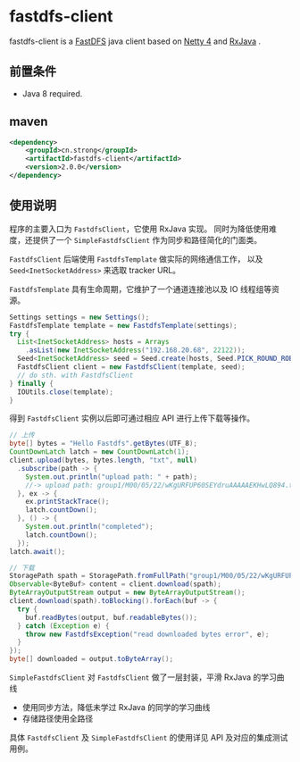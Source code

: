 # fastdfs-client

fastdfs-client is a [FastDFS](https://github.com/happyfish100/fastdfs) java client 
based on [Netty 4](http://netty.io) and [RxJava](https://github.com/ReactiveX/RxJava) .

## 前置条件

* Java 8 required.

## maven

```xml
<dependency>
	<groupId>cn.strong</groupId>
	<artifactId>fastdfs-client</artifactId>
	<version>2.0.0</version>
</dependency>
```

## 使用说明

程序的主要入口为 `FastdfsClient`，它使用 RxJava 实现。
同时为降低使用难度，还提供了一个 `SimpleFastdfsClient` 作为同步和路径简化的门面类。

`FastdfsClient` 后端使用 `FastdfsTemplate` 做实际的网络通信工作，
以及 `Seed<InetSocketAddress>` 来选取 tracker URL。

`FastdfsTemplate` 具有生命周期，它维护了一个通道连接池以及 IO 线程组等资源。

```java
Settings settings = new Settings();
FastdfsTemplate template = new FastdfsTemplate(settings);
try {
  List<InetSocketAddress> hosts = Arrays
    .asList(new InetSocketAddress("192.168.20.68", 22122));
  Seed<InetSocketAddress> seed = Seed.create(hosts, Seed.PICK_ROUND_ROBIN);
  FastdfsClient client = new FastdfsClient(template, seed);
  // do sth. with FastdfsClient
} finally {
  IOUtils.close(template);
}
```

得到 `FastdfsClient` 实例以后即可通过相应 API 进行上传下载等操作。

```java
// 上传
byte[] bytes = "Hello Fastdfs".getBytes(UTF_8);
CountDownLatch latch = new CountDownLatch(1);
client.upload(bytes, bytes.length, "txt", null)
  .subscribe(path -> {
    System.out.println("upload path: " + path);
    //-> upload path: group1/M00/05/22/wKgURFUP60SEYdruAAAAAEKHwLQ894.txt
  }, ex -> {
    ex.printStackTrace();
    latch.countDown();
  }, () -> {
    System.out.println("completed");
    latch.countDown();
  });
latch.await();

// 下载
StoragePath spath = StoragePath.fromFullPath("group1/M00/05/22/wKgURFUP60SEYdruAAAAAEKHwLQ124.txt");
Observable<ByteBuf> content = client.download(spath);
ByteArrayOutputStream output = new ByteArrayOutputStream();
client.download(spath).toBlocking().forEach(buf -> {
  try {
    buf.readBytes(output, buf.readableBytes());
  } catch (Exception e) {
    throw new FastdfsException("read downloaded bytes error", e);
  }
});
byte[] downloaded = output.toByteArray();
```

`SimpleFastdfsClient` 对 `FastdfsClient` 做了一层封装，平滑 RxJava 的学习曲线

* 使用同步方法，降低未学过 RxJava 的同学的学习曲线
* 存储路径使用全路径

具体 `FastdfsClient` 及 `SimpleFastdfsClient` 的使用详见 API 及对应的集成测试用例。
